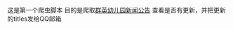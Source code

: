 这是第一个爬虫脚本
目的是爬取[群英幼儿园新闻公告](http://1000658.tx2010.cn/article_list.do?cid=2)
查看是否有更新，并把更新的titles发给QQ邮箱
